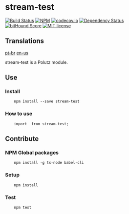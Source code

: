# stream-test

[![Build Status](https://travis-ci.org/angeloocana/stream-test.svg)](https://travis-ci.org/angeloocana/stream-test)
[![NPM](https://img.shields.io/npm/v/stream-test.svg)](https://www.npmjs.com/package/stream-test)
[![codecov.io](http://codecov.io/github/angeloocana/stream-test/coverage.svg)](http://codecov.io/github/angeloocana/stream-test)
[![Dependency Status](https://gemnasium.com/angeloocana/stream-test.svg)](https://gemnasium.com/angeloocana/stream-test)
[![bitHound Score](https://www.bithound.io/github/gotwarlost/istanbul/badges/score.svg)](https://www.bithound.io/github/angeloocana/stream-test)
[![MIT license](http://img.shields.io/badge/license-MIT-brightgreen.svg)](http://opensource.org/licenses/MIT)

## Translations
[pt-br](https://github.com/angeloocana/stream-test/blob/master/README.pt-br.md)
[en-us](https://github.com/angeloocana/stream-test/blob/master/README.md)

stream-test is a Polutz module.


## Use

### Install
```
    npm install --save stream-test
```

### How to use
```
    import  from stream-test;

```


## Contribute

### NPM Global packages
```
    npm install -g ts-node babel-cli
```

### Setup
```
    npm install   
```

### Test
```
    npm test
```
